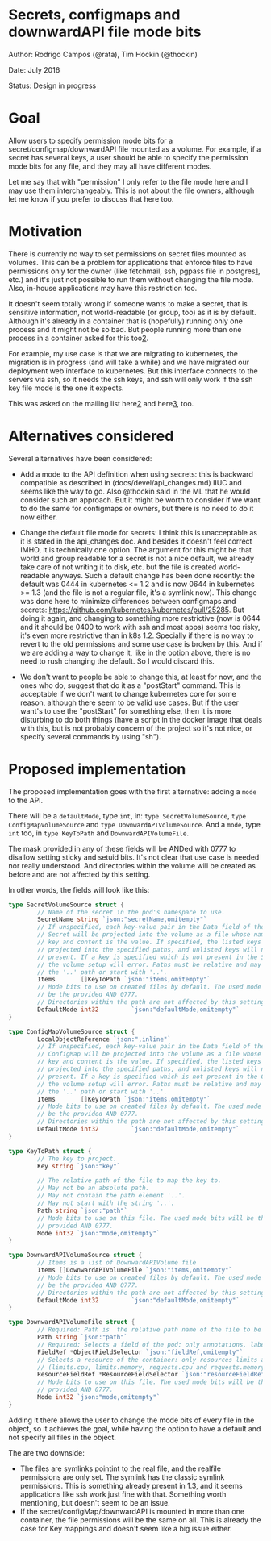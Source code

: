 # Secrets, configmaps and downwardAPI file mode bits

Author: Rodrigo Campos (@rata), Tim Hockin (@thockin)

Date: July 2016

Status: Design in progress

# Goal

Allow users to specify permission mode bits for a secret/configmap/downwardAPI
file mounted as a volume. For example, if a secret has several keys, a user
should be able to specify the permission mode bits for any file, and they may
all have different modes.

Let me say that with "permission" I only refer to the file mode here and I may
use them interchangeably. This is not about the file owners, although let me
know if you prefer to discuss that here too.


# Motivation

There is currently no way to set permissions on secret files mounted as volumes.
This can be a problem for applications that enforce files to have permissions
only for the owner (like fetchmail, ssh, pgpass file in postgres[1], etc.) and
it's just not possible to run them without changing the file mode. Also,
in-house applications may have this restriction too.

It doesn't seem totally wrong if someone wants to make a secret, that is
sensitive information, not world-readable (or group, too) as it is by default.
Although it's already in a container that is (hopefully) running only one
process and it might not be so bad. But people running more than one process in
a container asked for this too[2].

For example, my use case is that we are migrating to kubernetes, the migration
is in progress (and will take a while) and we have migrated our deployment web
interface to kubernetes. But this interface connects to the servers via ssh, so
it needs the ssh keys, and ssh will only work if the ssh key file mode is the
one it expects.

This was asked on the mailing list here[2] and here[3], too.

[1]: https://www.postgresql.org/docs/9.1/static/libpq-pgpass.html
[2]: https://groups.google.com/forum/#!topic/kubernetes-dev/eTnfMJSqmaM
[3]: https://groups.google.com/forum/#!topic/google-containers/EcaOPq4M758

# Alternatives considered

Several alternatives have been considered:

 * Add a mode to the API definition when using secrets: this is backward
   compatible as described in (docs/devel/api_changes.md) IIUC and seems like the
   way to go. Also @thockin said in the ML that he would consider such an
   approach. But it might be worth to consider if we want to do the same for
   configmaps or owners, but there is no need to do it now either.

 * Change the default file mode for secrets: I think this is unacceptable as it
   is stated in the api_changes doc. And besides it doesn't feel correct IMHO, it
   is technically one option. The argument for this might be that world and group
   readable for a secret is not a nice default, we already take care of not
   writing it to disk, etc. but the file is created world-readable anyways. Such a
   default change has been done recently: the default was 0444 in kubernetes <= 1.2
   and is now 0644 in kubernetes >= 1.3 (and the file is not a regular file,
   it's a symlink now). This change was done here to minimize differences between
   configmaps and secrets: https://github.com/kubernetes/kubernetes/pull/25285. But
   doing it again, and changing to something more restrictive (now is 0644 and it
   should be 0400 to work with ssh and most apps) seems too risky, it's even more
   restrictive than in k8s 1.2. Specially if there is no way to revert to the old
   permissions and some use case is broken by this. And if we are adding a way to
   change it, like in the option above, there is no need to rush changing the
   default. So I would discard this.

 * We don't want to people be able to change this, at least for now, and the
   ones who do, suggest that do it as a "postStart" command. This is acceptable
   if we don't want to change kubernetes core for some reason, although there
   seem to be valid use cases. But if the user want's to use the "postStart" for
   something else, then it is more disturbing to do both things (have a script
   in the docker image that deals with this, but is not probably concern of the
   project so it's not nice, or specify several commands by using "sh").

# Proposed implementation

The proposed implementation goes with the first alternative: adding a `mode`
to the API.

There will be a `defaultMode`, type `int`, in: `type SecretVolumeSource`, `type
ConfigMapVolumeSource` and `type DownwardAPIVolumeSource`. And a `mode`, type
`int` too, in `type KeyToPath` and `DownwardAPIVolumeFile`.

The mask provided in any of these fields will be ANDed with 0777 to disallow
setting sticky and setuid bits. It's not clear that use case is needed nor
really understood. And directories within the volume will be created as before
and are not affected by this setting.

In other words, the fields will look like this:

```go
type SecretVolumeSource struct {
        // Name of the secret in the pod's namespace to use.
        SecretName string `json:"secretName,omitempty"`
        // If unspecified, each key-value pair in the Data field of the referenced
        // Secret will be projected into the volume as a file whose name is the
        // key and content is the value. If specified, the listed keys will be
        // projected into the specified paths, and unlisted keys will not be
        // present. If a key is specified which is not present in the Secret,
        // the volume setup will error. Paths must be relative and may not contain
        // the '..' path or start with '..'.
        Items       []KeyToPath `json:"items,omitempty"`
        // Mode bits to use on created files by default. The used mode bits will
        // be the provided AND 0777.
        // Directories within the path are not affected by this setting
        DefaultMode int32         `json:"defaultMode,omitempty"`
}

type ConfigMapVolumeSource struct {
        LocalObjectReference `json:",inline"`
        // If unspecified, each key-value pair in the Data field of the referenced
        // ConfigMap will be projected into the volume as a file whose name is the
        // key and content is the value. If specified, the listed keys will be
        // projected into the specified paths, and unlisted keys will not be
        // present. If a key is specified which is not present in the ConfigMap,
        // the volume setup will error. Paths must be relative and may not contain
        // the '..' path or start with '..'.
        Items       []KeyToPath `json:"items,omitempty"`
        // Mode bits to use on created files by default. The used mode bits will
        // be the provided AND 0777.
        // Directories within the path are not affected by this setting
        DefaultMode int32         `json:"defaultMode,omitempty"`
}

type KeyToPath struct {
        // The key to project.
        Key string `json:"key"`

        // The relative path of the file to map the key to.
        // May not be an absolute path.
        // May not contain the path element '..'.
        // May not start with the string '..'.
        Path string `json:"path"`
        // Mode bits to use on this file. The used mode bits will be the
        // provided AND 0777.
        Mode int32 `json:"mode,omitempty"`
}

type DownwardAPIVolumeSource struct {
        // Items is a list of DownwardAPIVolume file
        Items []DownwardAPIVolumeFile `json:"items,omitempty"`
        // Mode bits to use on created files by default. The used mode bits will
        // be the provided AND 0777.
        // Directories within the path are not affected by this setting
        DefaultMode int32         `json:"defaultMode,omitempty"`
}

type DownwardAPIVolumeFile struct {
        // Required: Path is  the relative path name of the file to be created. Must not be absolute or contain the '..' path. Must be utf-8 encoded. The first item of the relative path must not start with '..'
        Path string `json:"path"`
        // Required: Selects a field of the pod: only annotations, labels, name and  namespace are supported.
        FieldRef *ObjectFieldSelector `json:"fieldRef,omitempty"`
        // Selects a resource of the container: only resources limits and requests
        // (limits.cpu, limits.memory, requests.cpu and requests.memory) are currently supported.
        ResourceFieldRef *ResourceFieldSelector `json:"resourceFieldRef,omitempty"`
        // Mode bits to use on this file. The used mode bits will be the
        // provided AND 0777.
        Mode int32 `json:"mode,omitempty"`
}
```

Adding it there allows the user to change the mode bits of every file in the
object, so it achieves the goal, while having the option to have a default and
not specify all files in the object.

The are two downside:

 * The files are symlinks pointint to the real file, and the realfile
   permissions are only set. The symlink has the classic symlink permissions.
   This is something already present in 1.3, and it seems applications like ssh
   work just fine with that. Something worth mentioning, but doesn't seem to be
   an issue.
 * If the secret/configMap/downwardAPI is mounted in more than one container,
   the file permissions will be the same on all. This is already the case for
   Key mappings and doesn't seem like a big issue either.

